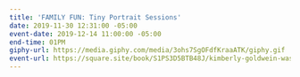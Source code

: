 ```yaml
---
title: 'FAMILY FUN: Tiny Portrait Sessions'
date: 2019-11-30 12:31:00 -05:00
event-date: 2019-12-14 11:00:00 -05:00
end-time: 01PM
giphy-url: https://media.giphy.com/media/3ohs7SgOFdfKraaATK/giphy.gif
event-url: https://square.site/book/S1PS3D5BTB48J/kimberly-goldwein-washington-dc
---
```


